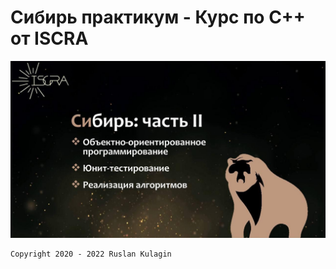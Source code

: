 # Cибирь практикум - Курс по С++ от ISCRA

[![image](2021-2022/src/sem2.jpg)](https://t.me/iscrainfo/42)

```
Copyright 2020 - 2022 Ruslan Kulagin
```

